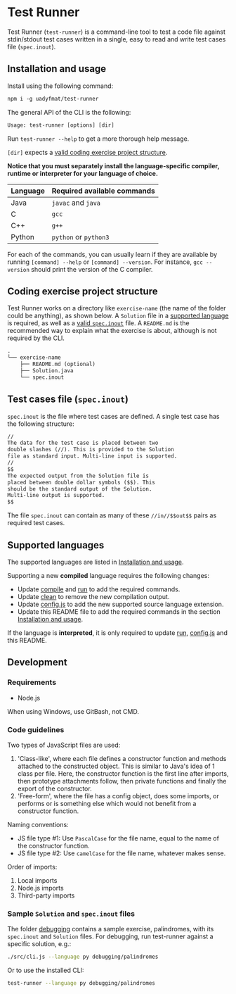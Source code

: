 # Test Runner

Test Runner (`test-runner`) is a command-line tool to test a code file against stdin/stdout test cases written in a single, easy to read and write test cases file (`spec.inout`).

## Installation and usage

Install using the following command:

```txt
npm i -g uadyfmat/test-runner
```

The general API of the CLI is the following:

```txt
Usage: test-runner [options] [dir]
```

Run `test-runner --help` to get a more thorough help message.

`[dir]` expects a [valid coding exercise project structure](#coding-exercise-project-structure).

**Notice that you must separately install the language-specific compiler, runtime or interpreter for your language of choice.**

|Language| Required available commands |
|---|---|
|Java|`javac` and `java`|
|C|`gcc`|
|C++|`g++`|
|Python|`python` or `python3`|

For each of the commands, you can usually learn if they are available by running `[command] --help` or `[command] --version`. For instance, `gcc --version` should print the version of the C compiler.

## Coding exercise project structure

Test Runner works on a directory like `exercise-name` (the name of the folder could be anything), as shown below. A `Solution` file in a [supported language](#supported-languages) is required, as well as a [valid `spec.inout`](#test-cases-file-specinout) file. A `README.md` is the recommended way to explain what the exercise is about, although is not required by the CLI.

```txt
.
└── exercise-name
    ├── README.md (optional)
    ├── Solution.java
    └── spec.inout
```

## Test cases file (`spec.inout`)

`spec.inout` is the file where test cases are defined. A single test case has the following structure:

```txt
//
The data for the test case is placed between two
double slashes (//). This is provided to the Solution
file as standard input. Multi-line input is supported.
//
$$
The expected output from the Solution file is
placed between double dollar symbols ($$). This
should be the standard output of the Solution.
Multi-line output is supported.
$$
```

The file `spec.inout` can contain as many of these `//in//$$out$$` pairs as required test cases.

## Supported languages

The supported languages are listed in [Installation and usage](#installation-and-usage).

Supporting a new **compiled** language requires the following changes:

- Update [compile](./src/shell/compile) and [run](./src/shell/run) to add the required commands.
- Update [clean](./src/shell/clean) to remove the new compilation output.
- Update [config.js](./src/config.js) to add the new supported source language extension.
- Update this README file to add the required commands in the section [Installation and usage](#installation-and-usage).

If the language is **interpreted**, it is only required to update [run](./src/shell/run), [config.js](./src/config.js) and this README.

## Development

### Requirements

- Node.js

When using Windows, use GitBash, not CMD.

### Code guidelines

Two types of JavaScript files are used:

1. 'Class-like', where each file defines a constructor function and methods attached to the constructed object. This is similar to Java's idea of 1 class per file. Here, the constructor function is the first line after imports, then prototype attachments follow, then private functions and finally the export of the constructor.
2. 'Free-form', where the file has a config object, does some imports, or performs or is something else which would not benefit from a constructor function.

Naming conventions:

- JS file type #1: Use `PascalCase` for the file name, equal to the name of the constructor function.
- JS file type #2: Use `camelCase` for the file name, whatever makes sense.

Order of imports:

1. Local imports
2. Node.js imports
3. Third-party imports

### Sample `Solution` and `spec.inout` files

The folder [debugging](./debugging) contains a sample exercise, palindromes, with its `spec.inout` and `Solution` files. For debugging, run test-runner against a specific solution, e.g.:

```bash
./src/cli.js --language py debugging/palindromes
```

Or to use the installed CLI:

```bash
test-runner --language py debugging/palindromes
```